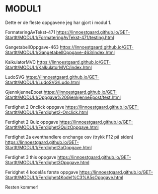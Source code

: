 # MODUL1
 
Dette er de fleste oppgavene jeg har gjort i modul 1.

FormateringAvTekst-471
https://linnoestgaard.github.io/GET-StartIt/MODUL1/FormateringAvTekst-471/testing.html

GangetabellOppgave-463
https://linnoestgaard.github.io/GET-StartIt/MODUL1/GangetabellOppgave-463/index.html

KalkulatorMVC
https://linnoestgaard.github.io/GET-StartIt/MODUL1/KalkulatorMVC/index.html

LudoSVG
https://linnoestgaard.github.io/GET-StartIt/MODUL1/LudoSVG/Ludo.html

GjennkjenneEpost
https://linnoestgaard.github.io/GET-StartIt/MODUL1/Oppgave%20GjenkjenneEpost/test.html

Ferdighet 2 Onclick oppgave
https://linnoestgaard.github.io/GET-StartIt/MODUL1/Ferdighet2-Onclick.html

Ferdighet 2 Quiz oppgave
https://linnoestgaard.github.io/GET-StartIt/MODUL1/Ferdighet2QuizOppgave.html

Ferdighet 2a eventhandlere onchange osv (trykk F12 på siden)
https://linnoestgaard.github.io/GET-StartIt/MODUL1/Ferdighet2aOppgave.html

Ferdighet 3 this oppgave
https://linnoestgaard.github.io/GET-StartIt/MODUL1/Ferdighet3Oppgave.html

Feridghet 4 kodelås første oppgave
https://linnoestgaard.github.io/GET-StartIt/MODUL1/Ferdighet4Kodel%C3%A5sOppgave.html

Resten kommer!
